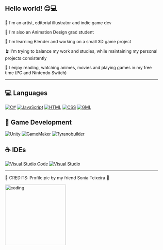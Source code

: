 <h2 align="left">Hello world! 😊💻</h2> 

🎨 I'm an artist, editorial illustrator and indie game dev 

🧁 I'm also an Animation Design grad student 

🍫 I'm learning Blender and working on a small 3D game project 

🪴 I'm trying to balance my work and studies, while maintaining my personal projects consistently

🍓 I enjoy reading, watching animes, movies and playing games in my free time (PC and Nintendo Switch)

<hr>

<h2 align="left"> 💻 Languages </h2>

[![C#](https://custom-icon-badges.demolab.com/badge/C%23-%23239120.svg?style=for-the-badge&logo=cshrp&logoColor=white)](#)
[![JavaScript](https://img.shields.io/badge/JavaScript-F7DF1E?style=for-the-badge&logo=javascript&logoColor=000)](#)
[![HTML](https://img.shields.io/badge/HTML-%23E34F26.svg?style=for-the-badge&logo=html5&logoColor=white)](#)
[![CSS](https://img.shields.io/badge/CSS-1572B6?style=for-the-badge&logo=css3&logoColor=fff)](#)
[![GML](https://img.shields.io/badge/GML-purple?style=for-the-badge&logo=gamemaker&logoColor=violet)](#)

<h2 align="left"> 👾 Game Development </h2>

[![Unity](https://img.shields.io/badge/Unity-%23000000.svg?style=for-the-badge&logo=unity&logoColor=white)](#)
[![GameMaker](https://img.shields.io/badge/GameMaker-000?style=for-the-badge&logo=gamemaker&logoColor=fff)](#)
[![Tyranobuilder](https://img.shields.io/badge/Tyranobuilder-violet?style=for-the-badge&logo=tyranobuilder)](#)

<h2 align="left"> ☕ IDEs </h2>

[![Visual Studio Code](https://custom-icon-badges.demolab.com/badge/Visual%20Studio%20Code-0078d7.svg?style=for-the-badge&logo=vsc&logoColor=white)](#)
[![Visual Studio](https://custom-icon-badges.demolab.com/badge/Visual%20Studio-5C2D91.svg?style=for-the-badge&logo=visual-studio&logoColor=white)](#)


<hr>

🌸 CREDITS: Profile pic by my friend Sonia Teixeira 🌸

<img align="left" width=200px alt="coding" src="https://media1.tenor.com/m/xA4q0AO9UH0AAAAd/keyboard-hanamaru-kindergarten.gif"/>

  
 </a>
</div>
   <br/>
   

